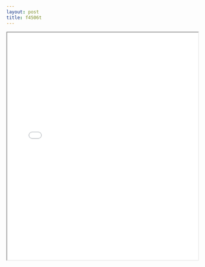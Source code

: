```yaml
---
layout: post
title: f4506t
---
```


<div class="pdf-container">
<iframe src="ea/assets/pdfs/f4506t.pdf" height="600" width="100%" allowFullScreen="true"></iframe>
</div>


